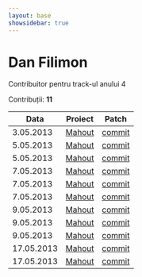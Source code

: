 ```yaml
---
layout: base
showsidebar: true
---
```


# Dan Filimon

Contribuitor pentru track-ul anului 4

Contribuții: **11**

|Data |Proiect | Patch |
|-----|--------|-------|
| 3.05.2013|[Mahout][mahout]|[commit](https://github.com/apache/mahout/commit/bc1b16df8f8a82ab2e80282b248d029e49f49a86)|
| 5.05.2013|[Mahout][mahout]|[commit](https://github.com/apache/mahout/commit/eb1b627bd641d10e6878ee470d4c526625b08174)|
| 5.05.2013|[Mahout][mahout]|[commit](https://github.com/apache/mahout/commit/b060663fb6c675e30304bd8380bd342bf565c501)|
| 7.05.2013|[Mahout][mahout]|[commit](https://github.com/apache/mahout/commit/5f859ab6646c2d3f0eb34b6bbd7b9e37064cda76)|
| 7.05.2013|[Mahout][mahout]|[commit](https://github.com/apache/mahout/commit/bf82164c28244ca857ff7a9bc2ed93ad2e45c537)|
| 7.05.2013|[Mahout][mahout]|[commit](https://github.com/apache/mahout/commit/221b59509527fae2edb02f5857d947a1aad15bd8)|
| 9.05.2013|[Mahout][mahout]|[commit](https://github.com/apache/mahout/commit/873e3a05ce24e7e4f976ea679325f58712170130)|
| 9.05.2013|[Mahout][mahout]|[commit](https://reviews.apache.org/r/10194/)|
| 9.05.2013|[Mahout][mahout]|[commit](https://reviews.apache.org/r/10193/)|
|17.05.2013|[Mahout][mahout]|[commit](https://github.com/apache/mahout/commit/4faa1f79320275b08f6c5cbc50a7620fe473f407)|
|17.05.2013|[Mahout][mahout]|[commit](https://github.com/apache/mahout/commit/cd35caab87f759408957b671bb0cad59ec6c07c6)|

[mahout]: http://mahout.apache.org/ "Mahout"
